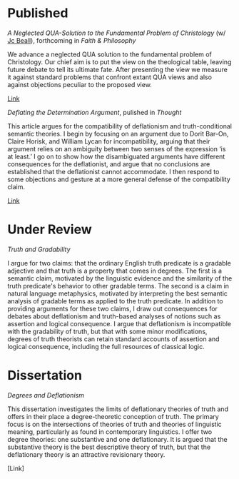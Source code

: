 Published
================================

*A Neglected QUA-Solution to the Fundamental Problem of Christology* (w/ [Jc Beall](http://entailments.net/)), forthcoming in *Faith & Philosophy*

We advance a neglected QUA solution to the fundamental problem of Christology. Our chief aim is to put the view on the theological table, leaving future debate to tell its ultimate fate. After presenting the view we measure it against standard problems that confront extant QUA views and also against objections peculiar to the proposed view. 

[Link](https://place.asburyseminary.edu/faithandphilosophy/vol36/iss2/1/)


*Deflating the Determination Argument*, pulished in *Thought*

This article argues for the compatibility of deflationism and truth-conditional semantic theories. I begin by focusing on an argument due to Dorit Bar-On, Claire Horisk, and William Lycan for incompatibility, arguing that their argument relies on an ambiguity between two senses of the expression ‘is at least.’ I go on to show how the disambiguated arguments have different consequences for the deflationist, and argue that no conclusions are established that the deflationist cannot accommodate. I then respond to some objections and gesture at a more general defense of the compatibility claim.

[Link](https://philpapers.org/rec/HENDTD-2)

Under Review
================================

*Truth and Gradability*

I argue for two claims: that the ordinary English truth predicate is a gradable adjective and that truth is a property that comes in degrees. The first is a semantic claim, motivated by the linguistic evidence and the similarity of the truth predicate's behavior to other gradable terms. The second is a claim in natural language metaphysics, motivated by interpreting the best semantic analysis of gradable terms as applied to the truth predicate. In addition to providing arguments for these two claims, I draw out consequences for debates about deflationism and truth-based analyses of notions such as assertion and logical consequence. I argue that deflationism is incompatible with the gradability of truth, but that with some minor modifications, degrees of truth theorists can retain standard accounts of assertion and logical consequence, including the full resources of classical logic.

Dissertation
===============================

*Degrees and Deflationism*

This dissertation investigates the limits of deflationary theories of truth and offers in their place a degree-theoretic conception of truth. The primary focus is on the intersections of theories of truth and theories of linguistic meaning, particularly as found in contemporary linguistics. I offer two degree theories: one substantive and one deflationary. It is argued that the substantive theory is the best descriptive theory of truth, but that the deflationary theory is an attractive revisionary theory.

[Link]
